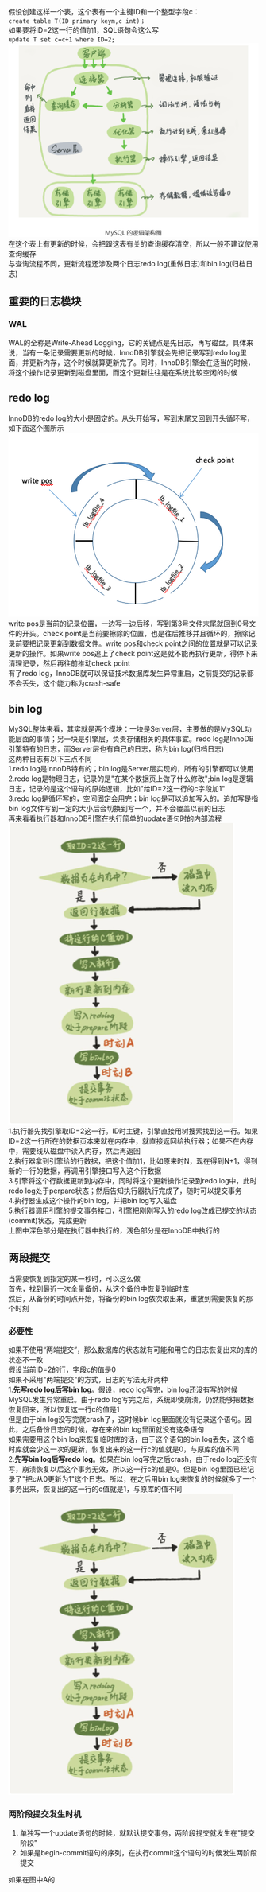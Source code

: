 假设创建这样一个表，这个表有一个主键ID和一个整型字段c：  
`create table T(ID primary keym,c int)；`  
如果要将ID=2这一行的值加1，SQL语句会这么写  
`update T set c=c+1 where ID=2;`  
![title](https://raw.githubusercontent.com/liujinxi931204/image/master/gitnote/2020/07/29/1596008975036-1596008975118.png)  
在这个表上有更新的时候，会把跟这表有关的查询缓存清空，所以一般不建议使用查询缓存  
与查询流程不同，更新流程还涉及两个日志redo log(重做日志)和bin log(归档日志)  
## 重要的日志模块  
### WAL  
WAL的全称是Write-Ahead Logging，它的关键点是先日志，再写磁盘。具体来说，当有一条记录需要更新的时候，InnoDB引擎就会先把记录写到redo log里面，并更新内存，这个时候就算更新完了。同时，InnoDB引擎会在适当的时候，将这个操作记录更新到磁盘里面，而这个更新往往是在系统比较空闲的时候  
## redo log
InnoDB的redo log的大小是固定的。从头开始写，写到末尾又回到开头循环写，如下面这个图所示  
![title](https://raw.githubusercontent.com/liujinxi931204/image/master/gitnote/2020/07/29/1596011619460-1596011619462.png)  
write pos是当前的记录位置，一边写一边后移，写到第3号文件末尾就回到0号文件的开头。check point是当前要擦除的位置，也是往后推移并且循环的，擦除记录前要把记录更新到数据文件。write pos和check point之间的位置就是可以记录更新的操作。如果write pos追上了check point这是就不能再执行更新，得停下来清理记录，然后再往前推动check point  
有了redo log，InnoDB就可以保证技术数据库发生异常重启，之前提交的记录都不会丢失，这个能力称为crash-safe  
## bin log  
MySQL整体来看，其实就是两个模块：一块是Server层，主要做的是MySQL功能层面的事情；另一块是引擎层，负责存储相关的具体事宜。redo log是InnoDB引擎特有的日志，而Server层也有自己的日志，称为bin log(归档日志)  
这两种日志有以下三点不同  
1.redo log是InnoDB特有的；bin log是Server层实现的，所有的引擎都可以使用  
2.redo log是物理日志，记录的是"在某个数据页上做了什么修改";bin log是逻辑日志，记录的是这个语句的原始逻辑，比如"给ID=2这一行的c字段加1"  
3.redo log是循环写的，空间固定会用完；bin log是可以追加写入的。追加写是指bin log文件写到一定的大小后会切换到写一个，并不会覆盖以前的日志  
再来看看执行器和InnoDB引擎在执行简单的update语句时的内部流程  
![title](https://raw.githubusercontent.com/liujinxi931204/image/master/gitnote/2020/07/29/1596013143217-1596013143221.png)  
1.执行器先找引擎取ID=2这一行。ID时主键，引擎直接用树搜索找到这一行。如果ID=2这一行所在的数据页本来就在内存中，就直接返回给执行器；如果不在内存中，需要线从磁盘中读入内存，然后再返回  
2.执行器拿到引擎给的行数据，把这个值加1，比如原来时N，现在得到N+1，得到新的一行的数据，再调用引擎接口写入这个行数据  
3.引擎将这个行数据更新到内存中，同时将这个更新操作记录到redo log中，此时redo log处于perpare状态；然后告知执行器执行完成了，随时可以提交事务  
4.执行器生成这个操作的bin log，并把bin log写入磁盘  
5.执行器调用引擎的提交事务接口，引擎把刚刚写入的redo log改成已提交的状态(commit)状态，完成更新  
上图中深色部分是在执行器中执行的，浅色部分是在InnoDB中执行的  

## 两段提交  
当需要恢复到指定的某一秒时，可以这么做  
首先，找到最近一次全量备份，从这个备份中恢复到临时库  
然后，从备份的时间点开始，将备份的bin log依次取出来，重放到需要恢复的那个时刻  

### 必要性  
如果不使用“两端提交”，那么数据库的状态就有可能和用它的日志恢复出来的库的状态不一致  
假设当前ID=2的行，字段c的值是0  
如果不采用"两端提交"的方式，日志的写法无非两种  
1.**先写redo log后写bin log**。假设，redo log写完，bin log还没有写的时候MySQL发生异常重启。由于redo log写完之后，系统即使崩溃，仍然能够把数据恢复回来，所以恢复这一行c的值是1  
但是由于bin log没写完就crash了，这时候bin log里面就没有记录这个语句。因此，之后备份日志的时候，存在来的bin log里面就没有这条语句  
如果需要用这个bin log来恢复临时库的话，由于这个语句的bin log丢失，这个临时库就会少这一次的更新，恢复出来的这一行c的值就是0，与原库的值不同  
2.**先写bin log后写redo log**。如果在bin log写完之后crash，由于redo log还没有写，崩溃恢复以后这个事务无效，所以这一行c的值是0。但是bin log里面已经记录了"把c从0更新为1"这个日志。所以，在之后用bin log来恢复的时候就多了一个事务出来，恢复出的这一行的c值就是1，与原库的值不同  
![title](https://raw.githubusercontent.com/liujinxi931204/image/master/gitnote/2020/07/29/1596013143217-1596013143221.png)  
### 两阶段提交发生时机  
1. 单独写一个update语句的时候，就默认提交事务，两阶段提交就发生在"提交阶段"  
2. 如果是begin-commit语句的序列，在执行commit这个语句的时候发生两阶段提交  

如果在图中A的